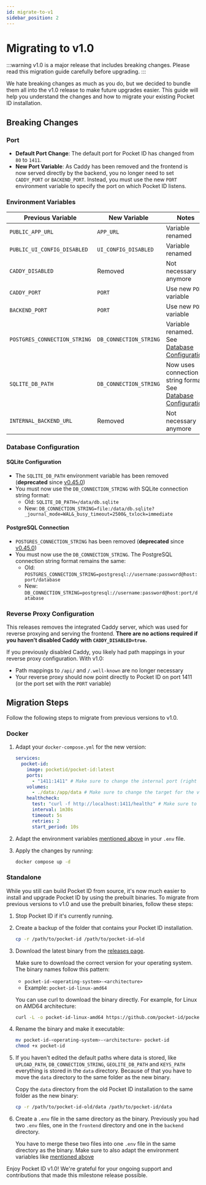```yaml
---
id: migrate-to-v1
sidebar_position: 2
---
```


# Migrating to v1.0

:::warning
v1.0 is a major release that includes breaking changes. Please read this migration guide carefully before upgrading.
:::

We hate breaking changes as much as you do, but we decided to bundle them all into the v1.0 release to make future upgrades easier. This guide will help you understand the changes and how to migrate your existing Pocket ID installation.

## Breaking Changes

### Port

- **Default Port Change**: The default port for Pocket ID has changed from `80` to `1411`.
- **New Port Variable**: As Caddy has been removed and the frontend is now served directly by the backend, you no longer need to set `CADDY_PORT` or `BACKEND_PORT`. Instead, you must use the new `PORT` environment variable to specify the port on which Pocket ID listens.

### Environment Variables

| Previous Variable            | New Variable           | Notes                                                                                    |
| ---------------------------- | ---------------------- | ---------------------------------------------------------------------------------------- |
| `PUBLIC_APP_URL`             | `APP_URL`              | Variable renamed                                                                         |
| `PUBLIC_UI_CONFIG_DISABLED`  | `UI_CONFIG_DISABLED`   | Variable renamed                                                                         |
| `CADDY_DISABLED`             | Removed                | Not necessary anymore                                                                    |
| `CADDY_PORT`                 | `PORT`                 | Use new `PORT` variable                                                                  |
| `BACKEND_PORT`               | `PORT`                 | Use new `PORT` variable                                                                  |
| `POSTGRES_CONNECTION_STRING` | `DB_CONNECTION_STRING` | Variable renamed. See [Database Configuration](#database-configuration)                  |
| `SQLITE_DB_PATH`             | `DB_CONNECTION_STRING` | Now uses connection string format. See [Database Configuration](#database-configuration) |
| `INTERNAL_BACKEND_URL`       | Removed                | Not necessary anymore                                                                    |

### Database Configuration

#### SQLite Configuration

- The `SQLITE_DB_PATH` environment variable has been removed (**deprecated** since [v0.45.0](https://github.com/pocket-id/pocket-id/releases/tag/v0.45.0))
- You must now use the `DB_CONNECTION_STRING` with SQLite connection string format:
  - Old: `SQLITE_DB_PATH=/data/db.sqlite`
  - New: `DB_CONNECTION_STRING=file:/data/db.sqlite?_journal_mode=WAL&_busy_timeout=2500&_txlock=immediate`

#### PostgreSQL Connection

- `POSTGRES_CONNECTION_STRING` has been removed (**deprecated** since [v0.45.0](https://github.com/pocket-id/pocket-id/releases/tag/v0.45.0))
- You must now use the `DB_CONNECTION_STRING`. The PostgreSQL connection string format remains the same:
  - Old: `POSTGRES_CONNECTION_STRING=postgresql://username:password@host:port/database`
  - New: `DB_CONNECTION_STRING=postgresql://username:password@host:port/database`

### Reverse Proxy Configuration

This releases removes the integrated Caddy server, which was used for reverse proxying and serving the frontend. **There are no actions required if you haven't disabled Caddy with `CADDY_DISABLED=true`.**

If you previously disabled Caddy, you likely had path mappings in your reverse proxy configuration. With v1.0:

- Path mappings to `/api/` and `/.well-known` are no longer necessary
- Your reverse proxy should now point directly to Pocket ID on port 1411 (or the port set with the `PORT` variable)

## Migration Steps

Follow the following steps to migrate from previous versions to v1.0.

### Docker

1. Adapt your `docker-compose.yml` for the new version:

   ```yaml
   services:
     pocket-id:
       image: pocketid/pocket-id:latest
       ports:
         - "1411:1411" # Make sure to change the internal port (right side) to 1411. The exposed port (left side) can remain the same.
       volumes:
         - ./data:/app/data # Make sure to change the target for the volume (path on the right side) to `/app/data`. The source for the volume (path on the left side) can remain the same.
       healthcheck:
         test: "curl -f http://localhost:1411/healthz" # Make sure to change the port to 1411 regardless of the exposed port.
         interval: 1m30s
         timeout: 5s
         retries: 2
         start_period: 10s
   ```

2. Adapt the environment variables [mentioned above](#environment-variables) in your `.env` file.
3. Apply the changes by running:

   ```bash
   docker compose up -d
   ```

### Standalone

While you still can build Pocket ID from source, it's now much easier to install and upgrade Pocket ID by using the prebuilt binaries.
To migrate from previous versions to v1.0 and use the prebuilt binaries, follow these steps:

1. Stop Pocket ID if it's currently running.
2. Create a backup of the folder that contains your Pocket ID installation.
   ```bash
   cp -r /path/to/pocket-id /path/to/pocket-id-old
   ```
3. Download the latest binary from the [releases page](https://github.com/pocket-id/pocket-id/releases/latest).

   Make sure to download the correct version for your operating system. The binary names follow this pattern:

   - `pocket-id-<operating-system>-<architecture>`
   - Example: `pocket-id-linux-amd64`

   You can use curl to download the binary directly. For example, for Linux on AMD64 architecture:

   ```bash
   curl -L -o pocket-id-linux-amd64 https://github.com/pocket-id/pocket-id/releases/latest/download/pocket-id-linux-amd64
   ```

4. Rename the binary and make it executable:

   ```bash
   mv pocket-id-<operating-system>-<architecture> pocket-id
   chmod +x pocket-id
   ```

5. If you haven't edited the default paths where data is stored, like `UPLOAD_PATH`, `DB_CONNECTION_STRING`, `GEOLITE_DB_PATH` and `KEYS_PATH` everything is stored in the `data` directory. Because of that you have to move the `data` directory to the same folder as the new binary.

   Copy the `data` directory from the old Pocket ID installation to the same folder as the new binary:

   ```bash
   cp -r /path/to/pocket-id-old/data /path/to/pocket-id/data
   ```

6. Create a `.env` file in the same directory as the binary. Previously you had two `.env` files, one in the `frontend` directory and one in the `backend` directory.

   You have to merge these two files into one `.env` file in the same directory as the binary. Make sure to also adapt the environment variables like [mentioned above](#environment-variables)

Enjoy Pocket ID v1.0! We're grateful for your ongoing support and contributions that made this milestone release possible.
